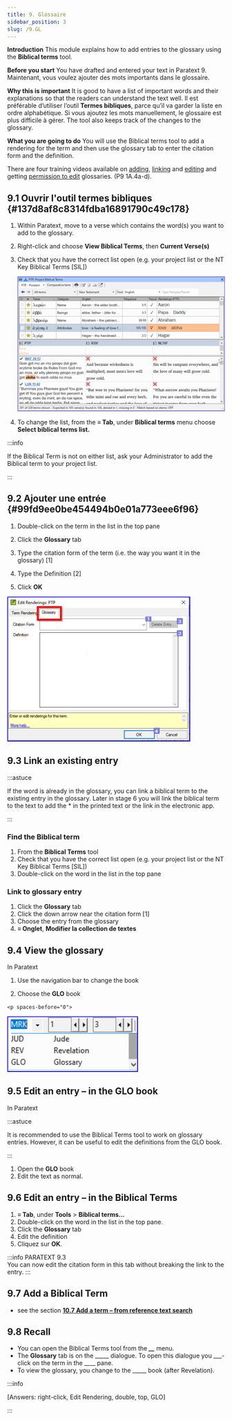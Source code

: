 ```yaml
---
title: 9. Glossaire
sidebar_position: 3
slug: /9.GL
---
```




**Introduction**  This module explains how to add entries to the glossary using the **Biblical terms** tool.


**Before you start**  You have drafted and entered your text in Paratext 9. Maintenant, vous voulez ajouter des mots importants dans le glossaire.


**Why this is important**  It is good to have a list of important words and their explanations so that the readers can understand the text well. Il est préférable d’utiliser l’outil **Termes bibliques**, parce qu’il va garder la liste en ordre alphabétique. Si vous ajoutez les mots manuellement, le glossaire est plus difficile à gérer. The tool also keeps track of the changes to the glossary.


**What you are going to do**  You will use the Biblical terms tool to add a rendering for the term and then use the glossary tab to enter the citation form and the definition.


There are four training videos available on [adding](https://vimeo.com/manage/videos/451195974), [linking](https://vimeo.com/manage/videos/499553868) and [editing](https://vimeo.com/manage/videos/503489533) and getting [permission to edit](https://vimeo.com/manage/videos/476293601) glossaries. (P9 1A.4a-d).


## 9.1 Ouvrir l'outil termes bibliques {#137d8af8c8314fdba16891790c49c178}

1. Within Paratext, move to a verse which contains the word(s) you want to add to the glossary.
1. Right-click and choose **View Biblical Terms**, then **Current Verse(s)**
1. Check that you have the correct list open (e.g. your project list or the NT Key Biblical Terms [SIL])

    ![](/notion_imgs/536721521.png)

1. To change the list, from the **≡ Tab**, under **Biblical terms** menu choose **Select biblical terms list.**

:::info

If the Biblical Term is not on either list, ask your Administrator to add the Biblical term to your project list.

:::




## 9.2 Ajouter une entrée {#99fd9ee0be454494b0e01a773eee6f96}


<div class='notion-row'>
<div class='notion-column' style={{width: 'calc((100% - (min(32px, 4vw) * 1)) * 0.5)'}}>

1. Double-click on the term in the list in the top pane

1. Click the **Glossary** tab

1. Type the citation form of the term (i.e. the way you want it in the glossary) [1]

1. Type the Definition [2]

1. Click **OK**

</div><div className='notion-spacer' >
  </p> 
  
  <p spaces-before="0">
    

<div class='notion-column' style={{width: 'calc((100% - (min(32px, 4vw) * 1)) * 0.5)'}}>

![](/notion_imgs/1986832627.png)

</div>    
    <div className='notion-spacer' >
    </div>
  </p>


<h2 id="b9f4ff025225434cbba15665f0894328" spaces-before="0">
  9.3 Link an existing entry
</h2>

<p spaces-before="0">
  :::astuce
</p>

<p spaces-before="0">
  If the word is already in the glossary, you can link a biblical term to the existing entry in the glossary. Later in stage 6 you will link the biblical term to the text to add the * in the printed text or the link in the electronic app.
</p>

<p spaces-before="0">

:::
</p>




<h3 id="120bd663b5ff4b7a840f4ef3c26b06d8" spaces-before="0">
  Find the Biblical term
</h3>

<ol start="1">
  <li>
    From the <strong x-id="1">Biblical Terms</strong> tool
  </li>
  
  <li>
    Check that you have the correct list open (e.g. your project list or the NT Key Biblical Terms [SIL])
  </li>
  
  <li>
    Double-click on the word in the list in the top pane
  </li>
</ol>

<h3 id="dd6a347260a34a9ab7c52f8b91f9b165" spaces-before="0">
  Link to glossary entry
</h3>

<ol start="1">
  <li>
    Click the <strong x-id="1">Glossary</strong> tab
  </li>
  
  <li>
    Click the down arrow near the citation form [1]
  </li>
  
  <li>
    Choose the entry from the glossary
  </li>
  
  <li>
    <strong x-id="1">≡ Onglet</strong>, <strong x-id="1">Modifier la collection de textes</strong>  
  </li>
</ol>

<h2 id="ebf2c2a15ff946199b5764dfe7af56a8" spaces-before="0">
  9.4 View the glossary
</h2>

<p spaces-before="0">
  In Paratext
</p>

<p spaces-before="0">


<div class='notion-row'>
<div class='notion-column' style={{width: 'calc((100% - (min(32px, 4vw) * 1)) * 0.5)'}}>

1. Use the navigation bar to change the book

1. Choose the **GLO** book

</div>  
  <div className='notion-spacer' >
    </p> 
    
    <p spaces-before="0">
      

<div class='notion-column' style={{width: 'calc((100% - (min(32px, 4vw) * 1)) * 0.5)'}}>

![](/notion_imgs/1353885956.png)

</div>      
      <div className='notion-spacer' >
      </div>
    </p>


<h2 id="059626f045a34c24bcdd466553c8e18a" spaces-before="0">
  9.5 Edit an entry – in the GLO book
</h2>

<p spaces-before="0">
  In Paratext
</p>

<p spaces-before="0">
  :::astuce
</p>

<p spaces-before="0">
  It is recommended to use the Biblical Terms tool to work on glossary entries. However, it can be useful to edit the definitions from the GLO book.
</p>

<p spaces-before="0">

:::
</p>

<ol start="1">
  <li>
    Open the <strong x-id="1">GLO</strong> book
  </li>
  
  <li>
    Edit the text as normal.
  </li>
</ol>

<h2 id="b1ea5eaaee78499bbffe70a892a4ce81" spaces-before="0">
  9.6 Edit an entry – in the Biblical Terms
</h2>

<ol start="1">
  <li>
    <strong x-id="1">≡ Tab</strong>, under <strong x-id="1">Tools</strong> &gt; <strong x-id="1">Biblical terms…</strong>
  </li>
  
  <li>
    Double-click on the word in the list in the top pane.
  </li>
  
  <li>
    Click the <strong x-id="1">Glossary</strong> tab
  </li>
  
  <li>
    Edit the definition
  </li>
  
  <li>
    Cliquez sur <strong x-id="1">OK</strong>.
  </li>
</ol>

<p spaces-before="0">
  :::info PARATEXT 9.3<br x-id="2" /> You can now edit the citation form in this tab without breaking the link to the entry.
:::
</p>


<h2 id="717471a3fbf3477fbab8e730af1b1ad7" spaces-before="0">
  9.7 Add a Biblical Term
</h2>

<ul>
  <li>
    see the section <a href="https://manual.paratext.org/Training-Manual/Stage-1/BT#107-add-a-term--from-reference-text-search"><strong x-id="1">10.7 Add a term – from reference text search</strong></a>
  </li>
</ul>

<h2 id="2843edbecf5e4950944e24a78538bc99" spaces-before="0">
  9.8 Recall
</h2>

<ul>
  <li>
    You can open the Biblical Terms tool from the <em x-id="4"><strong x-id="1">__</strong></em> menu.
  </li>
  <li>
    The <strong x-id="1">Glossary</strong> tab is on the _____ dialogue. To open this dialogue you ___-click on the term in the ____ pane.
  </li>
  <li>
    To view the glossary, you change to the _____ book (after Revelation).
  </li>
</ul>

<p spaces-before="0">
  :::info
</p>

<p spaces-before="0">
  [Answers: right-click, Edit Rendering, double, top, GLO]
</p>

<p spaces-before="0">

:::
</p>



